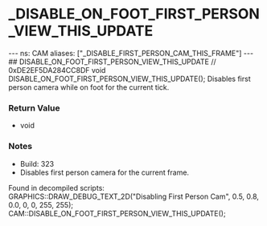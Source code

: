 # _DISABLE_ON_FOOT_FIRST_PERSON_VIEW_THIS_UPDATE

--- ns: CAM aliases: ["_DISABLE_FIRST_PERSON_CAM_THIS_FRAME"] --- ## DISABLE_ON_FOOT_FIRST_PERSON_VIEW_THIS_UPDATE  // 0xDE2EF5DA284CC8DF void DISABLE_ON_FOOT_FIRST_PERSON_VIEW_THIS_UPDATE();  Disables first person camera while on foot for the current tick.

### Return Value
* void

### Notes
* Build: 323
* Disables first person camera for the current frame.

Found in decompiled scripts:
GRAPHICS::DRAW_DEBUG_TEXT_2D("Disabling First Person Cam", 0.5, 0.8, 0.0, 0, 0, 255, 255);
CAM::DISABLE_ON_FOOT_FIRST_PERSON_VIEW_THIS_UPDATE();

